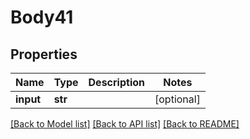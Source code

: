 # Body41

## Properties
Name | Type | Description | Notes
------------ | ------------- | ------------- | -------------
**input** | **str** |  | [optional] 

[[Back to Model list]](../README.md#documentation-for-models) [[Back to API list]](../README.md#documentation-for-api-endpoints) [[Back to README]](../README.md)

